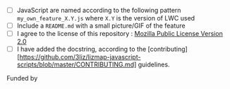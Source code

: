 <!--
funded by NAME
If funded by someone else than 3Liz, please add label "sponsored development"
-->

* [ ] JavaScript are named according to the following pattern `my_own_feature_X.Y.js` where `X.Y` is the version of LWC used
* [ ] Include a `README.md` with a small picture/GIF of the feature
* [ ] I agree to the license of this repository : [Mozilla Public License Version 2.0](https://www.mozilla.org/en-US/MPL/2.0/)
* [ ] I have added the docstring, according to the [contributing][https://github.com/3liz/lizmap-javascript-scripts/blob/master/CONTRIBUTING.md] guidelines.

Funded by